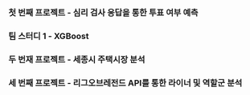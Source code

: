 ### 첫 번째 프로젝트 - 심리 검사 응답을 통한 투표 여부 예측
### 팀 스터디 1 - XGBoost
### 두 번재 프로젝트 - 세종시 주택시장 분석
### 세 번째 프로젝트 - 리그오브레전드 API를 통한 라이너 및 역할군 분석
